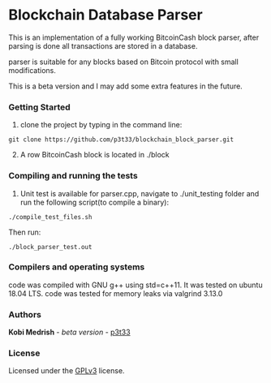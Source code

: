 # Blockchain Database Parser
This is an implementation of a fully working BitcoinCash block parser, after
parsing is done all transactions are stored in a database.

parser is suitable for any blocks based on Bitcoin protocol with small
modifications.

This is a beta version and I may add some extra features in the future.

### Getting Started
1. clone the project by typing in the command line:
  ```
  git clone https://github.com/p3t33/blockchain_block_parser.git
  ```
2. A row BitcoinCash block is located in ./block 

### Compiling and running the tests
1. Unit test is available for parser.cpp, navigate to ./unit_testing folder and
   run the following script(to compile a binary):
```
./compile_test_files.sh
```
Then run:
```
./block_parser_test.out
```

### Compilers and operating systems
code was compiled with GNU g++ using std=c++11. It was tested on ubuntu 18.04 LTS.
code was tested for memory leaks via valgrind 3.13.0

### Authors

**Kobi Medrish** - *beta version* - [p3t33](https://github.com/p3t33)

### License

Licensed under the [GPLv3](http://www.gnu.org/licenses/gpl-3.0.html) license.